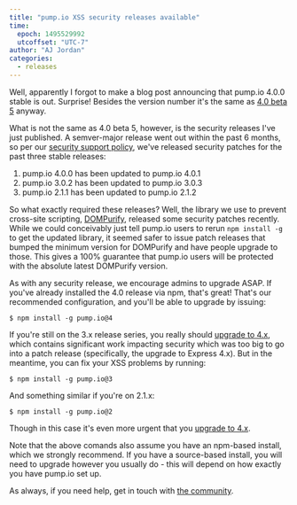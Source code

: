 ```yaml
---
title: "pump.io XSS security releases available"
time:
  epoch: 1495529992
  utcoffset: "UTC-7"
author: "AJ Jordan"
categories:
  - releases
---
```


Well, apparently I forgot to make a blog post announcing that pump.io 4.0.0 stable is out. Surprise! Besides the version number it's the same as [4.0 beta 5][beta] anyway.

What is not the same as 4.0 beta 5, however, is the security releases I've just published. A semver-major release went out within the past 6 months, so per our [security support policy][security], we've released security patches for the past three stable releases:

1. pump.io 4.0.0 has been updated to pump.io 4.0.1
2. pump.io 3.0.2 has been updated to pump.io 3.0.3
3. pump.io 2.1.1 has been updated to pump.io 2.1.2

So what exactly required these releases? Well, the library we use to prevent cross-site scripting, [DOMPurify][], released some security patches recently. While we could conceivably just tell pump.io users to rerun `npm install -g` to get the updated library, it seemed safer to issue patch releases that bumped the minimum version for DOMPurify and have people upgrade to those. This gives a 100% guarantee that pump.io users will be protected with the absolute latest DOMPurify version.

As with any security release, we encourage admins to upgrade ASAP. If you've already installed the 4.0 release via npm, that's great! That's our recommended configuration, and you'll be able to upgrade by issuing:

    $ npm install -g pump.io@4

If you're still on the 3.x release series, you really should [upgrade to 4.x][], which contains significant work impacting security which was too big to go into a patch release (specifically, the upgrade to Express 4.x). But in the meantime, you can fix your XSS problems by running:

    $ npm install -g pump.io@3

And something similar if you're on 2.1.x:

    $ npm install -g pump.io@2

Though in this case it's even more urgent that you [upgrade to 4.x][].

Note that the above comands also assume you have an npm-based install, which we strongly recommend. If you have a source-based install, you will need to upgrade however you usually do - this will depend on how exactly you have pump.io set up.

As always, if you need help, get in touch with [the community][].

 [beta]: http://pump.io/blog/2017/04/pump.io-4.0-in-beta
 [security]: https://github.com/pump-io/pump.io/wiki/Security
 [DOMPurify]: https://github.com/cure53/DOMPurify
 [upgrade to 4.x]: https://pumpio.readthedocs.io/en/latest/upgrades/3.x-to-4.x.html
 [the community]: https://github.com/pump-io/pump.io/wiki/Community
